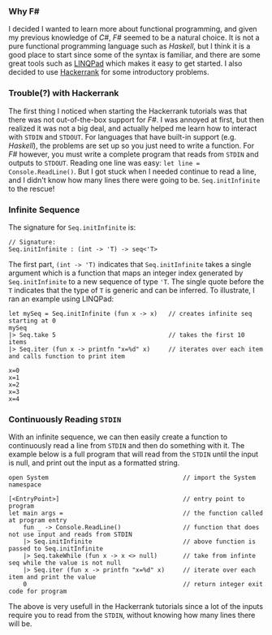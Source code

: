 ### Why F#
I decided I wanted to learn more about functional programming, and given my previous knowledge of _C#_,
_F#_ seemed to be a natural choice. It is not a pure functional programming language such as _Haskell_,
but I think it is a good place to start since some of the syntax is familiar, and there are some great
tools such as [LINQPad](https://www.linqpad.net/) which makes it easy to get started. I also decided
to use [Hackerrank](https://www.hackerrank.com/domains/fp/intro) for some introductory problems.

### Trouble(?) with Hackerrank
The first thing I noticed when starting the Hackerrank tutorials was that there was not 
out-of-the-box support for _F#_. I was annoyed at first, but then realized it was not a big
deal, and actually helped me learn how to interact with `STDIN` and `STDOUT`. For languages that
have built-in support (e.g. _Haskell_), the problems are set up so you just need to write a function.
For _F#_ however, you must write a complete program that reads from `STDIN` and outputs to `STDOUT`. 
Reading one line was easy: `let line = Console.ReadLine()`. But I got stuck when I needed continue to
read a line, and I didn't know how many lines there were going to be. `Seq.initInfinite` to the rescue!

### Infinite Sequence
The signature for `Seq.initInfinite` is:
```F#
// Signature:
Seq.initInfinite : (int -> 'T) -> seq<'T>
```
The first part, `(int -> 'T)` indicates that `Seq.initInfinite` takes a single argument which is a
function that maps an integer index generated by `Seq.initInfinite` to a new sequence of type `'T`.
The single quote before the `T` indicates that the type of `T` is generic and can be inferred.
To illustrate, I ran an example using LINQPad:
```F#
let mySeq = Seq.initInfinite (fun x -> x)   // creates infinite seq starting at 0
mySeq
|> Seq.take 5                               // takes the first 10 items
|> Seq.iter (fun x -> printfn "x=%d" x)     // iterates over each item and calls function to print item
```
```
x=0
x=1
x=2
x=3
x=4
```

### Continuously Reading `STDIN`
With an infinite sequence, we can then easily create a function to continuously read a line from `STDIN`
and then do something with it. The example below is a full program that will read from the `STDIN` until
the input is null, and print out the input as a formatted string.
```F#
open System                                     // import the System namespace

[<EntryPoint>]                                  // entry point to program
let main args =                                 // the function called at program entry
    fun _ -> Console.ReadLine()                 // function that does not use input and reads from STDIN
    |> Seq.initInfinite                         // above function is passed to Seq.initInfinite
    |> Seq.takeWhile (fun x -> x <> null)       // take from infinte seq while the value is not null
    |> Seq.iter (fun x -> printfn "x=%d" x)     // iterate over each item and print the value
    0                                           // return integer exit code for program
```
The above is very usefull in the Hackerrank tutorials since a lot of the inputs require you to read
from the `STDIN`, without knowing how many lines there will be.